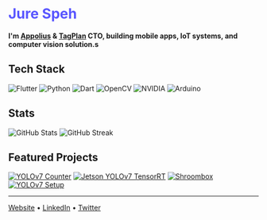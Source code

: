 # <span style="color: #5956ff;">Jure Speh</span>

**I'm [Appolius](https://appolius.com/) & [TagPlan](https://tagplan.app/) CTO, building mobile apps, IoT systems, and computer vision solution.s**

## Tech Stack
![Flutter](https://img.shields.io/badge/Flutter-02569B?style=for-the-badge&logo=flutter&logoColor=white)
![Python](https://img.shields.io/badge/Python-3776AB?style=for-the-badge&logo=python&logoColor=white)
![Dart](https://img.shields.io/badge/Dart-0175C2?style=for-the-badge&logo=dart&logoColor=white)
![OpenCV](https://img.shields.io/badge/OpenCV-5C3EE8?style=for-the-badge&logo=opencv&logoColor=white)
![NVIDIA](https://img.shields.io/badge/Jetson-76B900?style=for-the-badge&logo=nvidia&logoColor=white)
![Arduino](https://img.shields.io/badge/Arduino-00979D?style=for-the-badge&logo=arduino&logoColor=white)

## Stats
![GitHub Stats](https://github-readme-stats.vercel.app/api?username=spehj&show_icons=true&theme=tokyonight&hide_border=true&count_private=true&hide_title=true&include_all_commits=true&bg_color=0d1117&title_color=5956ff&icon_color=5956ff&text_color=c9d1d9)
![GitHub Streak](https://github-readme-streak-stats.herokuapp.com/?user=spehj&theme=tokyonight&hide_border=true&background=0d1117&ring=5956ff&fire=5956ff&currStreakLabel=5956ff)

## Featured Projects
[![YOLOv7 Counter](https://github-readme-stats.vercel.app/api/pin/?username=spehj&repo=yolov7-counter-jetson-nano&theme=tokyonight&hide_border=true&bg_color=0d1117&title_color=5956ff&icon_color=5956ff&text_color=c9d1d9)](https://github.com/spehj/yolov7-counter-jetson-nano)
[![Jetson YOLOv7 TensorRT](https://github-readme-stats.vercel.app/api/pin/?username=spehj&repo=jetson-nano-yolov7-tensorrt&theme=tokyonight&hide_border=true&bg_color=0d1117&title_color=5956ff&icon_color=5956ff&text_color=c9d1d9)](https://github.com/spehj/jetson-nano-yolov7-tensorrt)
[![Shroombox](https://github-readme-stats.vercel.app/api/pin/?username=spehj&repo=Shroombox&theme=tokyonight&hide_border=true&bg_color=0d1117&title_color=5956ff&icon_color=5956ff&text_color=c9d1d9)](https://github.com/spehj/Shroombox)
[![YOLOv7 Setup](https://github-readme-stats.vercel.app/api/pin/?username=spehj&repo=yolov7-jetson-nano-setup&theme=tokyonight&hide_border=true&bg_color=0d1117&title_color=5956ff&icon_color=5956ff&text_color=c9d1d9)](https://github.com/spehj/yolov7-jetson-nano-setup)

---
[Website](https://appolius.com) • [LinkedIn](https://linkedin.com/in/jurespeh) • [Twitter](https://twitter.com/jurespeh)
